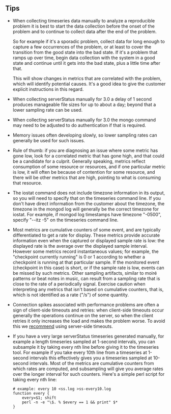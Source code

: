 ## Tips

* When collecting timeseries data manually to analyze a reproducible
  problem it is best to start the data collection before the onset of
  the problem and to continue to collect data after the end of the
  problem.

  So for example if it's a sporadic problem, collect data for long
  enough to capture a few occurrences of the problem, or at least to
  cover the transition from the good state into the bad state. If it's
  a problem that ramps up over time, begin data collection with the
  system in a good state and continue until it gets into the bad
  state, plus a little time after that.

  This will show changes in metrics that are correlated with the
  problem, which will identify potential causes. It's a good idea to
  give the customer explicit instructions in this regard.

* When collecting serverStatus manually for 3.0 a delay of 1 second
  produces manageable file sizes for up to about a day; beyond that a
  lower sampling rate can be used.

* When collecting serverStatus manually for 3.0 the mongo command may
  need to be adjusted to do authentication if that is required.

* Memory issues often developing slowly, so lower sampling rates can
  generally be used for such issues.

* Rule of thumb: if you are diagnosing an issue where some metric has
  gone low, look for a correlated metric that has gone high, and that
  could be a candidate for a culprit. Generally speaking, metrics
  reflect consumption of some resource or resources, and if one
  particular metric is low, it will often be because of contention for
  some resource, and there will be other metrics that are high,
  pointing to what is consuming that resource.

* The iostat command does not include timezone information in its
  output, so you will need to specify that on the timeseries command
  line. If you don't have direct information from the customer about
  the timezone, the timezone in the mongod log will generally be the
  correct timezone for iostat. For example, if mongod log timestamps
  have timezone "-0500", specify "--itz -5" on the timeseries command
  line.

* Most metrics are cumulative counters of some event, and are
  typically differentiated to get a rate for display. These metrics
  provide accurate information even when the captured or displayed
  sample rate is low: the displayed rate is the average over the
  displayed sample interval. However some metrics record instantaneous
  values; for example, the "checkpoint currently running" is 0 or 1
  according to whether a checkpoint is running at that particular
  sample. If the monitored event (checkpoint in this case) is short,
  or if the sample rate is low, events can be missed by such
  metrics. Other sampling artifacts, similar to moiré patterns or beat
  notes in music, can result from a sampling rate that is close to the
  rate of a periodically signal. Exercise caution when interpreting
  any metrics that isn't based on cumulative counters, that is, which
  is not identified as a rate ("/s") of some quantity.

* Connection spikes associated with performance problems are often a
  sign of client-side timeouts and retries: when client-side timeouts
  occur generally the operations continue on the server, so when the
  client retries it only increases the load and makes the problem
  worse. To avoid this we
  [recommend](http://jmikola.net/blog/mongodb-timeouts) using
  server-side timeouts.

* If you have a very large serverStatus timeseries generated manually,
  for example a length timeseries sampled at 1-second intervals, you
  can subsample it by taking every nth line before giving it to the
  timeseries tool. For example if you take every 10th line from a
  timeseries at 1-second intervals this effectively gives you a
  timeseries sampled at 10-second intervals. Most of the metrics are
  cumulative counters from which rates are computed, and subsampling
  will give you average rates over the longer interval for such
  counters. Here's a simple perl script for taking every nth line:

      # example: every 10 <ss.log >ss-every10.log
      function every {
          every=$1; shift
          perl -n -e "\$. % $every == 1 && print" $*
      }

